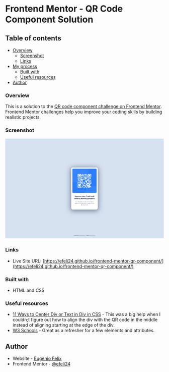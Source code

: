 # Frontend Mentor - QR Code Component Solution 

## Table of contents

- [Overview](#overview)
  - [Screenshot](#screenshot)
  - [Links](#links)
- [My process](#my-process)
  - [Built with](#built-with)
  - [Useful resources](#useful-resources)
- [Author](#author)

### Overview

This is a solution to the [QR code component challenge on Frontend Mentor](https://www.frontendmentor.io/challenges/qr-code-component-iux_sIO_H). Frontend Mentor challenges help you improve your coding skills by building realistic projects.

### Screenshot

![](./images/screenshot.png)

### Links

- Live Site URL: [https://efeli24.github.io/frontend-mentor-qr-component/](https://efeli24.github.io/frontend-mentor-qr-component/)

### Built with

- HTML and CSS

### Useful resources

- [11 Ways to Center Div or Text in Div in CSS](https://blog.hubspot.com/website/center-div-css) - This was a big help when I couldn;t figure out how to align the div with the QR code in the middle instead of aligning starting at the edge of the div.
- [W3 Schools](https://www.w3schools.com/) - Great as a refresher for a few elements and attributes.

## Author

- Website - [Eugenio Felix](https://eugeniofelix.com/)
- Frontend Mentor - [@efeli24](https://www.frontendmentor.io/profile/efeli24)
